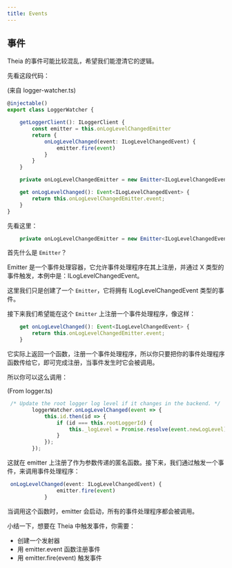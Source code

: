 ```yaml
---
title: Events
---
```


## 事件

Theia 的事件可能比较混乱，希望我们能澄清它的逻辑。

先看这段代码：

(来自 logger-watcher.ts)

``` typescript
@injectable()
export class LoggerWatcher {

    getLoggerClient(): ILoggerClient {
        const emitter = this.onLogLevelChangedEmitter
        return {
            onLogLevelChanged(event: ILogLevelChangedEvent) {
                emitter.fire(event)
            }
        }
    }

    private onLogLevelChangedEmitter = new Emitter<ILogLevelChangedEvent>();

    get onLogLevelChanged(): Event<ILogLevelChangedEvent> {
        return this.onLogLevelChangedEmitter.event;
    }
}
```

先看这里：

``` typescript
    private onLogLevelChangedEmitter = new Emitter<ILogLevelChangedEvent>();
```

首先什么是 `Emitter`？

Emitter 是一个事件处理容器，它允许事件处理程序在其上注册，并通过 X 类型的事件触发，本例中是：ILogLevelChangedEvent。

这里我们只是创建了一个 `Emitter`，它将拥有 ILogLevelChangedEvent 类型的事件。

接下来我们希望能在这个 `Emitter` 上注册一个事件处理程序，像这样：

``` typescript
    get onLogLevelChanged(): Event<ILogLevelChangedEvent> {
        return this.onLogLevelChangedEmitter.event;
    }
```

它实际上返回一个函数，注册一个事件处理程序，所以你只要把你的事件处理程序函数传给它，即可完成注册，当事件发生时它会被调用。

所以你可以这么调用：

(From logger.ts)
``` typescript
 /* Update the root logger log level if it changes in the backend. */
        loggerWatcher.onLogLevelChanged(event => {
            this.id.then(id => {
                if (id === this.rootLoggerId) {
                    this._logLevel = Promise.resolve(event.newLogLevel);
                }
            });
        });
```

这就在 emitter 上注册了作为参数传递的匿名函数。接下来，我们通过触发一个事件，来调用事件处理程序：

``` typescript
 onLogLevelChanged(event: ILogLevelChangedEvent) {
                emitter.fire(event)
            }
```

当调用这个函数时，emitter 会启动，所有的事件处理程序都会被调用。

小结一下，想要在 Theia 中触发事件，你需要：

 - 创建一个发射器
 - 用 emitter.event 函数注册事件
 - 用 emitter.fire(event) 触发事件
